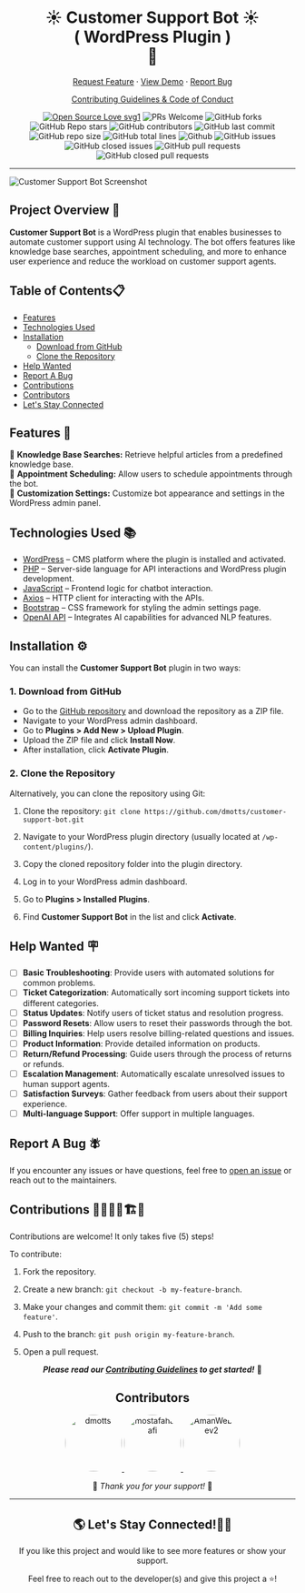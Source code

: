 <h1 align="center">
☀️ Customer Support Bot ☀️ <br> <span>( WordPress Plugin )</span> <br> 🦥
</h1>

<p align="center">
<a href="https://github.com/dmotts/customer-support-bot/issues/new?assignees=&labels=enhancement&projects=&template=feature_request.yml&title=%5BFeature+Request%5D+">Request Feature</a>
     ·
    <a href="https://shorturl.at/AZvWp" target="blank">View Demo</a>
    ·
    <a href="https://github.com/dmotts/customer-support-bot/issues/new?assignees=&labels=bug&projects=&template=bug_report.yml&title=%5BBug%5D+">Report Bug</a>
 
</p>

<p align="center"><a href="https://github.com/dmotts/customer-support-bot/blob/main/CONTRIBUTING.md">Contributing Guidelines & Code of Conduct</a></p>

<div align="center">
<p>

[![Open Source Love svg1](https://badges.frapsoft.com/os/v1/open-source.svg?v=103)](https://github.com/ellerbrock/open-source-badges/)
![PRs Welcome](https://img.shields.io/badge/PRs-welcome-brightgreen.svg?style=flat)
![GitHub forks](https://img.shields.io/github/forks/dmotts/customer-support-bot)
![GitHub Repo stars](https://img.shields.io/github/stars/dmotts/customer-support-bot)
![GitHub contributors](https://img.shields.io/github/contributors/dmotts/customer-support-bot)
![GitHub last commit](https://img.shields.io/github/last-commit/dmotts/customer-support-bot)
![GitHub repo size](https://img.shields.io/github/repo-size/dmotts/customer-support-bot)
![GitHub total lines](https://sloc.xyz/github/dmotts/customer-support-bot)
![Github](https://img.shields.io/github/license/dmotts/customer-support-bot)
![GitHub issues](https://img.shields.io/github/issues/dmotts/customer-support-bot)
![GitHub closed issues](https://img.shields.io/github/issues-closed-raw/dmotts/customer-support-bot)
![GitHub pull requests](https://img.shields.io/github/issues-pr/dmotts/customer-support-bot)
![GitHub closed pull requests](https://img.shields.io/github/issues-pr-closed/dmotts/customer-support-bot)
</p>
</div>

 <hr>
 
![Customer Support Bot Screenshot](https://res.cloudinary.com/dzpafdvkm/image/upload/v1726858049/Portfolio/customer-support-bot-screenshot.png)


## Project Overview 📑

**Customer Support Bot** is a WordPress plugin that enables businesses to automate customer support using AI technology. The bot offers features like knowledge base searches, appointment scheduling, and more to enhance user experience and reduce the workload on customer support agents.

## Table of Contents📋

- [Features](#features-)
- [Technologies Used](#technologies-used-)
- [Installation](#installation-️)
  - [Download from GitHub](#1-download-from-github)
  - [Clone the Repository](#2-clone-the-repository)
- [Help Wanted](#help-wanted-)
- [Report A Bug](#report-a-bug-)
- [Contributions](#contributions)
- [Contributors](#contributors)
- [Let's Stay Connected](#lets-stay-connected)

## Features 📝
<ul style="list-style-type:none;padding-left:0;">
<li>📌 <strong>Knowledge Base Searches:</strong> Retrieve helpful articles from a predefined knowledge base. </li>
<li>📌 <strong>Appointment Scheduling:</strong> Allow users to schedule appointments through the bot. </li>
<li>📌 <strong>Customization Settings:</strong> Customize bot appearance and settings in the WordPress admin panel.</li>
</ul>

## Technologies Used 📚

- [WordPress](https://wordpress.org/) – CMS platform where the plugin is installed and activated.
- [PHP](https://www.php.net/) – Server-side language for API interactions and WordPress plugin development.
- [JavaScript](https://developer.mozilla.org/en-US/docs/Web/JavaScript) – Frontend logic for chatbot interaction.
- [Axios](https://axios-http.com/docs/intro) – HTTP client for interacting with the APIs.
- [Bootstrap](https://getbootstrap.com/) – CSS framework for styling the admin settings page.
- [OpenAI API](https://beta.openai.com/docs/) – Integrates AI capabilities for advanced NLP features.

## Installation ⚙️

You can install the **Customer Support Bot** plugin in two ways:

### 1. Download from GitHub

- Go to the [GitHub repository](https://github.com/dmotts/customer-support-bot) and download the repository as a ZIP file.
- Navigate to your WordPress admin dashboard.
- Go to **Plugins > Add New > Upload Plugin**.
- Upload the ZIP file and click **Install Now**.
- After installation, click **Activate Plugin**.

### 2. Clone the Repository

Alternatively, you can clone the repository using Git:

1. Clone the repository: `git clone https://github.com/dmotts/customer-support-bot.git`

2. Navigate to your WordPress plugin directory (usually located at `/wp-content/plugins/`).

3. Copy the cloned repository folder into the plugin directory.

4. Log in to your WordPress admin dashboard.

5. Go to **Plugins > Installed Plugins**.

6. Find **Customer Support Bot** in the list and click **Activate**.

## Help Wanted 🪧

- [ ] **Basic Troubleshooting**: Provide users with automated solutions for common problems.
- [ ] **Ticket Categorization**: Automatically sort incoming support tickets into different categories.
- [ ] **Status Updates**: Notify users of ticket status and resolution progress.
- [ ] **Password Resets**: Allow users to reset their passwords through the bot.
- [ ] **Billing Inquiries**: Help users resolve billing-related questions and issues.
- [ ] **Product Information**: Provide detailed information on products.
- [ ] **Return/Refund Processing**: Guide users through the process of returns or refunds.
- [ ] **Escalation Management**: Automatically escalate unresolved issues to human support agents.
- [ ] **Satisfaction Surveys**: Gather feedback from users about their support experience.
- [ ] **Multi-language Support**: Offer support in multiple languages.

## Report A Bug 🪰

If you encounter any issues or have questions, feel free to [open an issue](https://github.com/dmotts/customer-support-bot/issues/new?assignees=&labels=bug&projects=&template=bug_report.yml&title=%5BBug%5D+) or reach out to the maintainers.

<a name="contributions"></a>
## Contributions 🧑‍🔧👷‍♀️🏗️🏢

Contributions are welcome! It only takes five (5) steps!

To contribute:

1) Fork the repository.

2) Create a new branch: `git checkout -b my-feature-branch`.

3) Make your changes and commit them: `git commit -m 'Add some feature'`.

4) Push to the branch: `git push origin my-feature-branch`.

5) Open a pull request.

<p align="center" ><strong><em>Please read our <a href="https://github.com/dmotts/customer-support-bot/blob/main/CONTRIBUTING.md" >Contributing Guidelines</a> to get started!</em></strong> 🚀</p>

<a name="contributors"></a>
<h2 align="center">Contributors</h2>

<p align="center">
  <a href="https://github.com/dmotts">
    <img src="https://github.com/dmotts.png" width="100" height="100" style="border-radius: 50%;" alt="dmotts"/>
  </a>
  <a href="https://github.com/mostafahanafi">
    <img src="https://github.com/mostafahanafi.png" width="100" height="100" style="border-radius: 50%;" alt="mostafahanafi"/>
  </a>
   <a href="https://github.com/AmanWebDev2">
    <img src="https://github.com/AmanWebDev2.png" width="100" height="100" style="border-radius: 50%;" alt="AmanWebDev2"/>
  </a>
  
  
</p>

<p align="center">🫶 <em>Thank you for your support! </em>🙌 </p>

<hr>

<a name="lets-stay-connected"></a>
<h2 align="center"> 🌎 Let's Stay Connected!🫸🫷 </h2>

<p align="center"> If you like this project and would like to see more features or show your support.</p>
<p align="center"> Feel free to reach out to the developer(s) and give this project a ⭐!</p>


